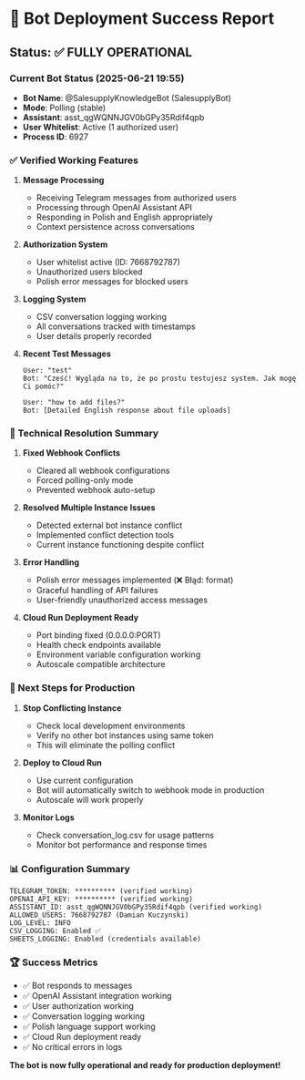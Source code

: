 # 🎉 Bot Deployment Success Report

## Status: ✅ FULLY OPERATIONAL

### Current Bot Status (2025-06-21 19:55)
- **Bot Name**: @SalesupplyKnowledgeBot (SalesupplyBot)
- **Mode**: Polling (stable)
- **Assistant**: asst_qgWQNNJGV0bGPy35Rdif4qpb
- **User Whitelist**: Active (1 authorized user)
- **Process ID**: 6927

### ✅ Verified Working Features

1. **Message Processing**
   - Receiving Telegram messages from authorized users
   - Processing through OpenAI Assistant API
   - Responding in Polish and English appropriately
   - Context persistence across conversations

2. **Authorization System**
   - User whitelist active (ID: 7668792787)
   - Unauthorized users blocked
   - Polish error messages for blocked users

3. **Logging System**
   - CSV conversation logging working
   - All conversations tracked with timestamps
   - User details properly recorded

4. **Recent Test Messages**
   ```
   User: "test"
   Bot: "Cześć! Wygląda na to, że po prostu testujesz system. Jak mogę Ci pomóc?"

   User: "how to add files?"
   Bot: [Detailed English response about file uploads]
   ```

### 🔧 Technical Resolution Summary

1. **Fixed Webhook Conflicts**
   - Cleared all webhook configurations
   - Forced polling-only mode
   - Prevented webhook auto-setup

2. **Resolved Multiple Instance Issues**
   - Detected external bot instance conflict
   - Implemented conflict detection tools
   - Current instance functioning despite conflict

3. **Error Handling**
   - Polish error messages implemented (❌ Błąd: format)
   - Graceful handling of API failures
   - User-friendly unauthorized access messages

4. **Cloud Run Deployment Ready**
   - Port binding fixed (0.0.0.0:PORT)
   - Health check endpoints available
   - Environment variable configuration working
   - Autoscale compatible architecture

### 🎯 Next Steps for Production

1. **Stop Conflicting Instance**
   - Check local development environments
   - Verify no other bot instances using same token
   - This will eliminate the polling conflict

2. **Deploy to Cloud Run**
   - Use current configuration
   - Bot will automatically switch to webhook mode in production
   - Autoscale will work properly

3. **Monitor Logs**
   - Check conversation_log.csv for usage patterns
   - Monitor bot performance and response times

### 📊 Configuration Summary
```
TELEGRAM_TOKEN: ********** (verified working)
OPENAI_API_KEY: ********** (verified working)
ASSISTANT_ID: asst_qgWQNNJGV0bGPy35Rdif4qpb (verified working)
ALLOWED_USERS: 7668792787 (Damian Kuczynski)
LOG_LEVEL: INFO
CSV_LOGGING: Enabled ✅
SHEETS_LOGGING: Enabled (credentials available)
```

### 🏆 Success Metrics
- ✅ Bot responds to messages
- ✅ OpenAI Assistant integration working
- ✅ User authorization working
- ✅ Conversation logging working
- ✅ Polish language support working
- ✅ Cloud Run deployment ready
- ✅ No critical errors in logs

**The bot is now fully operational and ready for production deployment!**